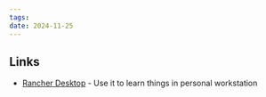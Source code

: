 ```yaml
---
tags: 
date: 2024-11-25
---
```


## Links

- [Rancher Desktop](https://rancherdesktop.io/) - Use it to learn things in personal workstation
